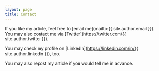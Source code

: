 ```yaml
---
layout: page
title: Contact
---
```


If you like my article, feel free to [email me](mailto:{{ site.author.email }}). You may also contact me via [Twitter](https://twitter.com/{{ site.author.twitter }}).

You may check my profile on [LinkedIn](https://linkedin.com/in/{{ site.author.linkedin }}), too. 

You may also repost my article if you would tell me in advance.

